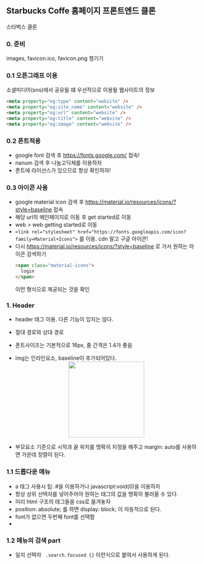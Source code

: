 ## Starbucks Coffe 홈페이지 프론트엔드 클론
스타벅스 클론
### 0. 준비
images, favicon.ico, favicon.png 챙기기
### 0.1 오픈그래프 이용
소셜미디어(sns)에서 공유될 떄 우선적으로 이용될 웹사이트의 정보
```html
<meta property="og:type" content="website" />
<meta property="og:site_name" content="website" />
<meta property="og:url" content="website" />
<meta property="og:title" content="website" />
<meta property="og:image" content="website" />
```
### 0.2 폰트적용
- google font 검색 후 https://fonts.google.com/ 접속!
- nanum 검색 후 나눔고딕체를 이용하자
- 폰트에 라이선스가 있으므로 항상 확인하자!

### 0.3 아이콘 사용
- google material icon 검색 후 https://material.io/resources/icons/?style=baseline 접속
- 해당 url의 메인페이지로 이동 후 get started로 이동
- web > web getting started로 이동
- ```<link rel="stylesheet" href="https://fonts.googleapis.com/icon?family=Material+Icons">``` 를 이용. cdn 말고 구글 아이콘!
- 다시 https://material.io/resources/icons/?style=baseline 로 가서 원하는 아이콘 검색하기
  ```html
  <span class="material-icons">
    login
  </span>
  ``` 
  이런 형식으로 제공되는 것을 확인

### 1. Header
- header 태그 이용. 다른 기능이 있지는 않다.
- 절대 경로와 상대 경로
- 폰트사이즈는 기본적으로 16px, 줄 간격은 1.4가 좋음
- img는 인라인요소, baseline이 추가되어있다.
    <img src="https://user-images.githubusercontent.com/62678380/112954227-2bfcf300-9179-11eb-8772-b4855d780e58.png" style="margin: 0 auto; display: block; width: 200px; height: 200px;" />   
    
- 부모요소 기준으로 시작과 끝 위치를 명확히 지정을 해주고 margin: auto를 사용하면 가운데 정렬이 된다.

### 1.1 드롭다운 메뉴
- a 태그 사용시 팁: #을 이용하거나 javascript:void(0)을 이용하자
- 항상 상위 선택자를 넣어주어야 원하는 태그의 값을 명확히 불러올 수 있다.
- 미리 html 구조의 태그들을 css로 옮겨놓자
- position: absolute; 를 하면 display: block; 이 자동적으로 된다.
- font가 없으면 두번째 font를 선택함 
- 

### 1.2 메뉴의 검색 part
- 일치 선택자 ``` .search.focused {}``` 이런식으로 붙여서 사용하게 된다.